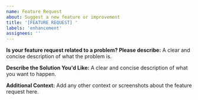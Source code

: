 ```yaml
---
name: Feature Request
about: Suggest a new feature or improvement
title: '[FEATURE REQUEST] '
labels: 'enhancement'
assignees: ''
---
```


**Is your feature request related to a problem? Please describe:**
A clear and concise description of what the problem is.

**Describe the Solution You'd Like:**
A clear and concise description of what you want to happen.

**Additional Context:**
Add any other context or screenshots about the feature request here.
